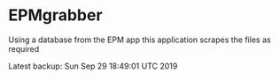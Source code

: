 # EPMgrabber
Using a database from the EPM app this application scrapes the files as required


Latest backup: Sun Sep 29 18:49:01 UTC 2019
